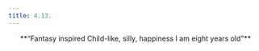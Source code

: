 ```yaml
---
title: 4.13.
---
```








  <p style="text-align: center;">**“Fantasy inspired    
   Child-like, silly, happiness    
   I am eight years old”**</p> 
